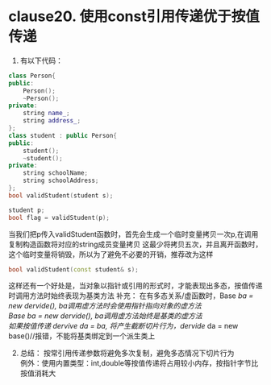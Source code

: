 <!--
 * @Author: zzzzztw
 * @Date: 2023-03-02 09:18:30
 * @LastEditors: Do not edit
 * @LastEditTime: 2023-03-06 14:20:29
 * @FilePath: /cpptest/Effectivecpp/clause20.md
-->
# clause20. 使用const引用传递优于按值传递
1. 有以下代码：
```cpp
class Person{
public:
    Person();
    ~Person();
private:
    string name_;
    string address_;
};
class student : public Person{
public:
    student();
    ~student();
private:
    string schoolName;
    string schoolAddress;
};
bool validStudent(student s);

student p;
bool flag = validStudent(p);
```
当我们把p传入validStudent函数时，首先会生成一个临时变量拷贝一次p,在调用复制构造函数将对应的string成员变量拷贝
这最少将拷贝五次，并且离开函数时，这个临时变量将销毁，所以为了避免不必要的开销，推荐改为这样
```cpp
bool validStudent(const student& s);
```
这样还有一个好处是，当对象以指针或引用的形式时，才能表现出多态，按值传递时调用方法时始终表现为基类方法
补充：
    在有多态关系/虚函数时，Base *ba = new dervide(), ba调用虚方法时会使用指针指向对象的虚方法  
    Base ba = new dervide(), ba调用虚方法始终是基类的虚方法  
    如果按值传递 dervive da = ba, 将产生截断切片行为，dervide* da = new base()//报错，不能将基类绑定到一个派生类上

2. 总结：
按常引用传递参数将避免多次复制，避免多态情况下切片行为  
例外：使用内置类型：int,double等按值传递将占用较小内存，按指针字节比按值消耗大